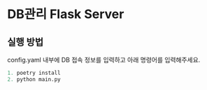 # DB관리 Flask Server

## 실행 방법

config.yaml 내부에 DB 접속 정보를 입력하고 아래 명령어를 입력해주세요.

```python
1. poetry install
2. python main.py
```
